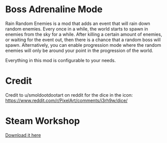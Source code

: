 # Boss Adrenaline Mode
Rain Random Enemies is a mod that adds an event that will rain down random enemies.
Every once in a while, the world starts to spawn in enemies from the sky for a while.
After killing a certain amount of enemies, or waiting for the event out, then there is a chance that a random boss will spawn. 
Alternatively, you can enable progression mode where the random enemies will only be around your point in the progression of the world.

Everything in this mod is configurable to your needs.
# Credit
Credit to u/smoldootdootart on reddit for the dice in the icon: https://www.reddit.com/r/PixelArt/comments/i3rh9w/dice/

# Steam Workshop
[Download it here](https://steamcommunity.com/sharedfiles/filedetails/?id=2952321754)